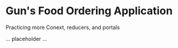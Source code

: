 # Gun's Food Ordering Application


Practicing more Conext, reducers, and portals


... placeholder ...